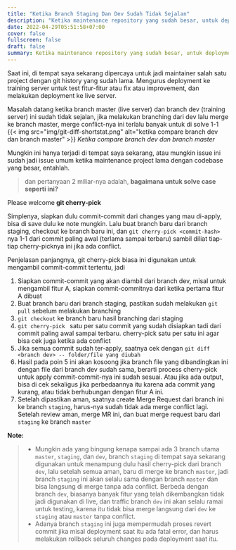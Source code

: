 ```yaml
---
title: "Ketika Branch Staging Dan Dev Sudah Tidak Sejalan"
description: "Ketika maintenance repository yang sudah besar, untuk deployment ini tidak bisa langsung merge dari branch dev ke branch master. Artikel ini berisi langkah-langkah untuk apply commit tertentu dari branch dev ke staging atau master."
date: 2022-04-29T05:51:58+07:00
cover: false
fullscreen: false
draft: false
summary: Ketika maintenance repository yang sudah besar, untuk deployment ini tidak bisa langsung merge dari branch dev ke branch master. Artikel ini berisi langkah-langkah untuk apply commit tertentu dari branch dev ke staging atau master. 
---
```


Saat ini, di tempat saya sekarang dipercaya untuk jadi maintainer salah satu project dengan git history yang sudah lama. Mengurus deployment ke training server untuk test fitur-fitur atau fix atau improvement, dan melakukan deployment ke live server. 

Masalah datang ketika branch master (live server) dan branch dev (training server) ini sudah tidak sejalan, jika melakukan branching dari dev lalu merge ke branch master, merge conflict-nya ini terlalu banyak untuk di solve 1-1
{{< img src="img/git-diff-shortstat.png" alt="ketika compare branch dev dan branch master" >}}
*Ketika compare branch dev dan branch master*

Mungkin ini hanya terjadi di tempat saya sekarang, atau mungkin issue ini sudah jadi issue umum ketika maintenance project lama dengan codebase yang besar, entahlah.

> dan pertanyaan 2 miliar-nya adalah, **bagaimana untuk solve case seperti ini?**

Please welcome **git cherry-pick**

Simplenya, siapkan dulu commit-commit dari changes yang mau di-apply, bisa di save dulu ke note mungkin. Lalu buat branch baru dari branch staging, checkout ke branch baru ini, dan `git cherry-pick <commit-hash>` nya 1-1 dari commit paling awal (terlama sampai terbaru) sambil diliat tiap-tiap cherry-picknya ini jika ada conflict.

Penjelasan panjangnya, git cherry-pick biasa ini digunakan untuk mengambil commit-commit tertentu, jadi
1. Siapkan commit-commit yang akan diambil dari branch dev, misal untuk mengambil fitur A, siapkan commit-commitnya dari ketika pertama fitur A dibuat
2. Buat branch baru dari branch staging, pastikan sudah melakukan `git pull` sebelum melakukan branching
3. `git checkout` ke branch baru hasil branching dari staging
4. `git cherry-pick ` satu per satu commit yang sudah disiapkan tadi dari commit paling awal sampai terbaru. cherry-pick satu per satu ini agar bisa cek juga ketika ada conflict
5. Jika semua commit sudah ter-apply, saatnya cek dengan `git diff <branch dev> -- folder/file yang diubah`
6. Hasil pada poin 5 ini akan kosoong jika branch file yang dibandingkan ini dengan file dari branch dev sudah sama, berarti process cherry-pick untuk apply commit-commit-nya ini sudah sesuai. Atau jika ada output, bisa di cek sekaligus jika perbedaannya itu karena ada commit yang kurang, atau tidak berhubungan dengan fitur A ini.
7. Setelah dipastikan aman, saatnya create Merge Request dari branch ini ke branch `staging`, harus-nya sudah tidak ada merge conflict lagi. Setelah review aman, merge MR ini, dan buat merge request baru dari `staging` ke branch `master`

**Note:** 
> - Mungkin ada yang bingung kenapa sampai ada 3 branch utama `master`, `staging`, dan `dev`, branch `staging` di tempat saya sekarang digunakan untuk menampung dulu hasil cherry-pick dari branch `dev`, lalu setelah semua aman, baru di merge ke branch `master`, jadi branch `staging` ini akan selalu sama dengan branch `master` dan bisa langsung di merge tanpa ada conflict. Berbeda dengan branch `dev`, biasanya banyak fitur yang telah dikembangkan tidak jadi digunakan di live, dan traffic branch `dev` ini akan selalu ramai untuk testing, karena itu tidak bisa merge langsung dari `dev` ke `staging` atau `master` tanpa conflict. 
> - Adanya branch `staging` ini juga mempermudah proses revert commit jika misal deployment saat itu ada fatal error, dan harus melakukan rollback seluruh changes pada deployment saat itu.
